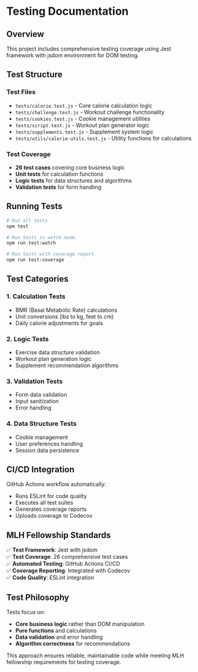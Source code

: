 # Testing Documentation

## Overview
This project includes comprehensive testing coverage using Jest framework with jsdom environment for DOM testing.

## Test Structure

### Test Files
- `tests/calorie.test.js` - Core calorie calculation logic
- `tests/challenge.test.js` - Workout challenge functionality  
- `tests/cookies.test.js` - Cookie management utilities
- `tests/script.test.js` - Workout plan generator logic
- `tests/supplements.test.js` - Supplement system logic
- `tests/utils/calorie-utils.test.js` - Utility functions for calculations

### Test Coverage
- **26 test cases** covering core business logic
- **Unit tests** for calculation functions
- **Logic tests** for data structures and algorithms
- **Validation tests** for form handling

## Running Tests

```bash
# Run all tests
npm test

# Run tests in watch mode
npm run test:watch

# Run tests with coverage report
npm run test:coverage
```

## Test Categories

### 1. Calculation Tests
- BMR (Basal Metabolic Rate) calculations
- Unit conversions (lbs to kg, feet to cm)
- Daily calorie adjustments for goals

### 2. Logic Tests
- Exercise data structure validation
- Workout plan generation logic
- Supplement recommendation algorithms

### 3. Validation Tests
- Form data validation
- Input sanitization
- Error handling

### 4. Data Structure Tests
- Cookie management
- User preferences handling
- Session data persistence

## CI/CD Integration

GitHub Actions workflow automatically:
- Runs ESLint for code quality
- Executes all test suites
- Generates coverage reports
- Uploads coverage to Codecov

## MLH Fellowship Standards

✅ **Test Framework**: Jest with jsdom  
✅ **Test Coverage**: 26 comprehensive test cases  
✅ **Automated Testing**: GitHub Actions CI/CD  
✅ **Coverage Reporting**: Integrated with Codecov  
✅ **Code Quality**: ESLint integration  

## Test Philosophy

Tests focus on:
- **Core business logic** rather than DOM manipulation
- **Pure functions** and calculations
- **Data validation** and error handling
- **Algorithm correctness** for recommendations

This approach ensures reliable, maintainable code while meeting MLH fellowship requirements for testing coverage.